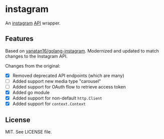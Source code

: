 # instagram

An [instagram](http://instagram.com) [API](http://instagram.com/developer) wrapper.

## Features

Based on [yanatan16/golang-instagram](https://github.com/yanatan16/golang-instagram).
Modernized and updated to match changes to the Instagram API.

Changes from the original:

* [x] Removed deprecated API endpoints (which are many)
* [ ] Added support new media type "carousel"
* [ ] Added support for OAuth flow to retrieve access token
* [x] Added go module
* [x] Added support for non-default `http.Client`
* [x] Added support for `context.Context`

## License

MIT. See LICENSE file.
